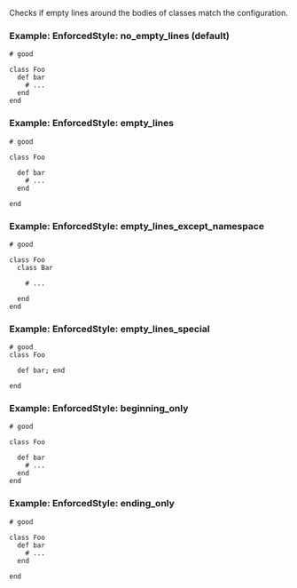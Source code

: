 Checks if empty lines around the bodies of classes match
the configuration.

### Example: EnforcedStyle: no_empty_lines (default)
    # good

    class Foo
      def bar
        # ...
      end
    end

### Example: EnforcedStyle: empty_lines
    # good

    class Foo

      def bar
        # ...
      end

    end

### Example: EnforcedStyle: empty_lines_except_namespace
    # good

    class Foo
      class Bar

        # ...

      end
    end

### Example: EnforcedStyle: empty_lines_special
    # good
    class Foo

      def bar; end

    end

### Example: EnforcedStyle: beginning_only
    # good

    class Foo

      def bar
        # ...
      end
    end

### Example: EnforcedStyle: ending_only
    # good

    class Foo
      def bar
        # ...
      end

    end